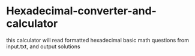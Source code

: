 # Hexadecimal-converter-and-calculator
this calculator will read formatted hexadecimal basic math questions from input.txt, and output solutions
